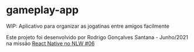 # gameplay-app
WIP: Aplicativo para organizar as jogatinas entre amigos facilmente


Este projeto foi desenvolvido por Rodrigo Gonçalves Santana - Junho/2021 na missão [React Native no NLW #06](https://github.com/rodrigorgtic/gameplay-nlw-together)